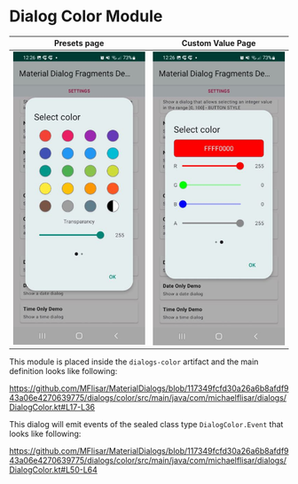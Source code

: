 # Dialog Color Module

| Presets page | Custom Value Page |
| :---: | :---: |
| ![Dialog](../images/dialog_color1.jpg?raw=true "Dialog") | ![Dialog](../images/dialog_color2.jpg?raw=true "Dialog") |

This module is placed inside the `dialogs-color` artifact and the main definition looks like following:

https://github.com/MFlisar/MaterialDialogs/blob/117349fcfd30a26a6b8afdf943a06e4270639775/dialogs/color/src/main/java/com/michaelflisar/dialogs/DialogColor.kt#L17-L36

This dialog will emit events of the sealed class type `DialogColor.Event` that looks like following:

https://github.com/MFlisar/MaterialDialogs/blob/117349fcfd30a26a6b8afdf943a06e4270639775/dialogs/color/src/main/java/com/michaelflisar/dialogs/DialogColor.kt#L50-L64
